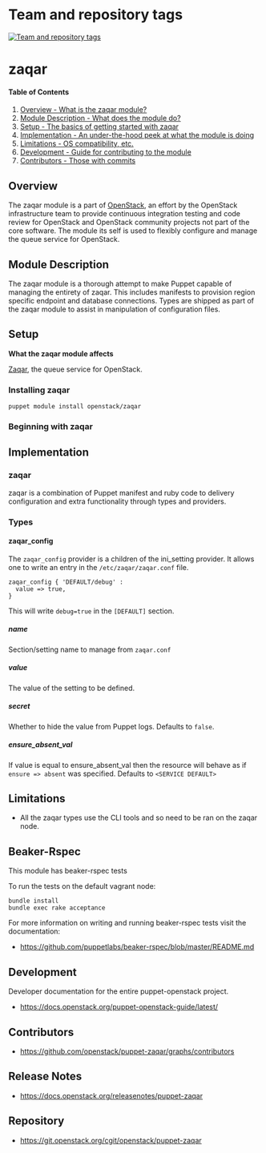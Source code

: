 Team and repository tags
========================

[![Team and repository tags](https://governance.openstack.org/tc/badges/puppet-zaqar.svg)](https://governance.openstack.org/tc/reference/tags/index.html)

<!-- Change things from this point on -->

zaqar
=======

#### Table of Contents

1. [Overview - What is the zaqar module?](#overview)
2. [Module Description - What does the module do?](#module-description)
3. [Setup - The basics of getting started with zaqar](#setup)
4. [Implementation - An under-the-hood peek at what the module is doing](#implementation)
5. [Limitations - OS compatibility, etc.](#limitations)
6. [Development - Guide for contributing to the module](#development)
7. [Contributors - Those with commits](#contributors)

Overview
--------

The zaqar module is a part of [OpenStack](https://git.openstack.org), an effort by the OpenStack infrastructure team to provide continuous integration testing and code review for OpenStack and OpenStack community projects not part of the core software.  The module its self is used to flexibly configure and manage the queue service for OpenStack.

Module Description
------------------

The zaqar module is a thorough attempt to make Puppet capable of managing the entirety of zaqar.  This includes manifests to provision region specific endpoint and database connections.  Types are shipped as part of the zaqar module to assist in manipulation of configuration files.

Setup
-----

**What the zaqar module affects**

[Zaqar](https://wiki.openstack.org/wiki/Zaqar), the queue service for OpenStack.

### Installing zaqar

    puppet module install openstack/zaqar

### Beginning with zaqar

Implementation
--------------

### zaqar

zaqar is a combination of Puppet manifest and ruby code to delivery configuration and extra functionality through types and providers.

### Types

#### zaqar_config

The `zaqar_config` provider is a children of the ini_setting provider. It allows one to write an entry in the `/etc/zaqar/zaqar.conf` file.

```puppet
zaqar_config { 'DEFAULT/debug' :
  value => true,
}
```

This will write `debug=true` in the `[DEFAULT]` section.

##### name

Section/setting name to manage from `zaqar.conf`

##### value

The value of the setting to be defined.

##### secret

Whether to hide the value from Puppet logs. Defaults to `false`.

##### ensure_absent_val

If value is equal to ensure_absent_val then the resource will behave as if `ensure => absent` was specified. Defaults to `<SERVICE DEFAULT>`

Limitations
-----------

* All the zaqar types use the CLI tools and so need to be ran on the zaqar node.

Beaker-Rspec
------------

This module has beaker-rspec tests

To run the tests on the default vagrant node:

```shell
bundle install
bundle exec rake acceptance
```

For more information on writing and running beaker-rspec tests visit the documentation:

* https://github.com/puppetlabs/beaker-rspec/blob/master/README.md

Development
-----------

Developer documentation for the entire puppet-openstack project.

* https://docs.openstack.org/puppet-openstack-guide/latest/

Contributors
------------

* https://github.com/openstack/puppet-zaqar/graphs/contributors

Release Notes
-------------

* https://docs.openstack.org/releasenotes/puppet-zaqar

Repository
----------

* https://git.openstack.org/cgit/openstack/puppet-zaqar
